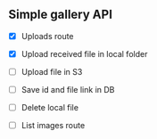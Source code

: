 ## Simple gallery API

- [x] Uploads route
- [x] Upload received file in local folder
- [ ] Upload file in S3
- [ ] Save id and file link in DB
- [ ] Delete local file

- [ ] List images route
